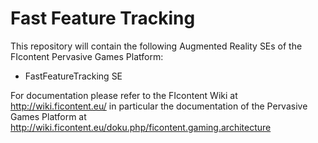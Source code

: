 Fast Feature Tracking
=============================================================
This repository will contain the following Augmented Reality SEs of the FIcontent Pervasive Games Platform:
  * FastFeatureTracking SE 
  
For documentation please refer to the FIcontent Wiki at http://wiki.ficontent.eu/ in particular
the documentation of the Pervasive Games Platform at http://wiki.ficontent.eu/doku.php/ficontent.gaming.architecture

